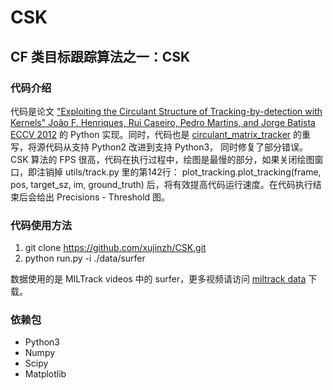# CSK
## CF 类目标跟踪算法之一：CSK

### 代码介绍

代码是论文 ["Exploiting the Circulant Structure of Tracking-by-detection with Kernels" João F. Henriques, Rui Caseiro, Pedro Martins, and Jorge Batista ECCV 2012](http://www.robots.ox.ac.uk/~joao/publications/henriques_eccv2012.pdf) 的 Python 实现。同时，代码也是 [circulant_matrix_tracker](https://github.com/rodrigob/circulant_matrix_tracker) 的重写，将源代码从支持 Python2 改进到支持 Python3， 同时修复了部分错误。CSK 算法的 FPS 很高，代码在执行过程中，绘图是最慢的部分，如果关闭绘图窗口，即注销掉 utils/track.py 里的第142行： plot_tracking.plot_tracking(frame, pos, target_sz, im, ground_truth) 后，将有效提高代码运行速度。在代码执行结束后会给出 Precisions - Threshold 图。

### 代码使用方法

1. git clone https://github.com/xujinzh/CSK.git
2. python run.py -i ./data/surfer

数据使用的是 MILTrack videos 中的 surfer，更多视频请访问 [miltrack data](https://bbabenko.github.io/miltrack.html) 下载。

### 依赖包

- Python3
- Numpy
- Scipy
- Matplotlib



